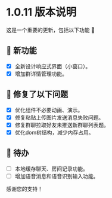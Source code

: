 # 1.0.11 版本说明

这是一个重要的更新，包括以下功能 🧪

## 🔮 新功能

- [x] 全新设计响应式界面（小窗口）。
- [x] 增加群详情管理功能。

## 🔨 修复了以下问题

- [x] 优化组件不必要动画、演示。
- [x] 修复粘贴上传图片发送消息失败问题。
- [x] 修复群聊拉取好友未推送新群聊列表题。
- [x] 优化dom树结构，减少内存占用。

## 📌 待办

- [ ] 本地缓存聊天、房间记录功能。
- [ ] 增加语音消息和语音识别输入功能。

感谢您的支持！
